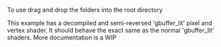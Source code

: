 To use drag and drop the folders into the root directory

This example has a decompiled and semi-reversed 'gbuffer_lit' pixel and vertex shader. It should behave the exact same as the normal 'gbuffer_lit' shaders.
More documentation is a WIP